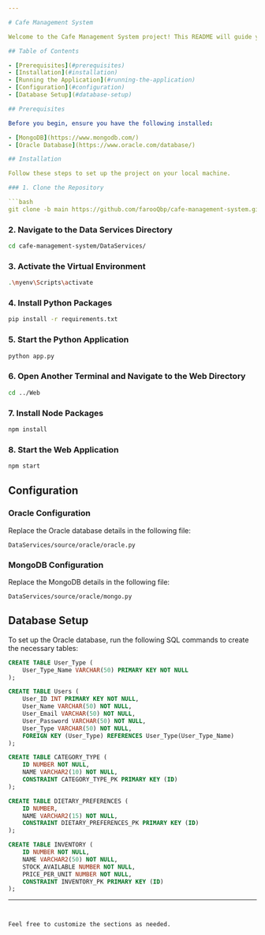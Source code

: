 ```yaml
---

# Cafe Management System

Welcome to the Cafe Management System project! This README will guide you through the steps to set up and run the application.

## Table of Contents

- [Prerequisites](#prerequisites)
- [Installation](#installation)
- [Running the Application](#running-the-application)
- [Configuration](#configuration)
- [Database Setup](#database-setup)

## Prerequisites

Before you begin, ensure you have the following installed:

- [MongoDB](https://www.mongodb.com/)
- [Oracle Database](https://www.oracle.com/database/)

## Installation

Follow these steps to set up the project on your local machine.

### 1. Clone the Repository

```bash
git clone -b main https://github.com/farooQbp/cafe-management-system.git
```

### 2. Navigate to the Data Services Directory

```bash
cd cafe-management-system/DataServices/
```

### 3. Activate the Virtual Environment

```bash
.\myenv\Scripts\activate
```

### 4. Install Python Packages

```bash
pip install -r requirements.txt
```

### 5. Start the Python Application

```bash
python app.py
```

### 6. Open Another Terminal and Navigate to the Web Directory

```bash
cd ../Web
```

### 7. Install Node Packages

```bash
npm install
```

### 8. Start the Web Application

```bash
npm start
```

## Configuration

### Oracle Configuration

Replace the Oracle database details in the following file:

```plaintext
DataServices/source/oracle/oracle.py
```

### MongoDB Configuration

Replace the MongoDB details in the following file:

```plaintext
DataServices/source/oracle/mongo.py
```

## Database Setup

To set up the Oracle database, run the following SQL commands to create the necessary tables:

```sql
CREATE TABLE User_Type (
    User_Type_Name VARCHAR(50) PRIMARY KEY NOT NULL
);

CREATE TABLE Users (
    User_ID INT PRIMARY KEY NOT NULL,
    User_Name VARCHAR(50) NOT NULL,
    User_Email VARCHAR(50) NOT NULL,
    User_Password VARCHAR(50) NOT NULL,
    User_Type VARCHAR(50) NOT NULL,
    FOREIGN KEY (User_Type) REFERENCES User_Type(User_Type_Name)
);

CREATE TABLE CATEGORY_TYPE (
    ID NUMBER NOT NULL,
    NAME VARCHAR2(10) NOT NULL,
    CONSTRAINT CATEGORY_TYPE_PK PRIMARY KEY (ID)
);

CREATE TABLE DIETARY_PREFERENCES (
    ID NUMBER,
    NAME VARCHAR2(15) NOT NULL,
    CONSTRAINT DIETARY_PREFERENCES_PK PRIMARY KEY (ID)
);

CREATE TABLE INVENTORY (
    ID NUMBER NOT NULL,
    NAME VARCHAR2(50) NOT NULL,
    STOCK_AVAILABLE NUMBER NOT NULL,
    PRICE_PER_UNIT NUMBER NOT NULL,
    CONSTRAINT INVENTORY_PK PRIMARY KEY (ID)
);
```

---
```


Feel free to customize the sections as needed.
